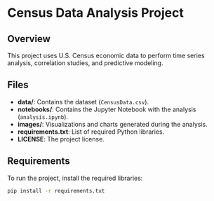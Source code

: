 # Census Data Analysis Project

## Overview
This project uses U.S. Census economic data to perform time series analysis, correlation studies, and predictive modeling.

## Files
- **data/**: Contains the dataset (`CensusData.csv`).
- **notebooks/**: Contains the Jupyter Notebook with the analysis (`analysis.ipynb`).
- **images/**: Visualizations and charts generated during the analysis.
- **requirements.txt**: List of required Python libraries.
- **LICENSE**: The project license.

## Requirements
To run the project, install the required libraries:
```bash
pip install -r requirements.txt
 
